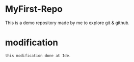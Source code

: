 # MyFirst-Repo
This is a demo repository made by me to explore git &amp; github.

# modification
    this modification done at Ide.
